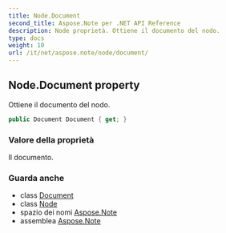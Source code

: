 ```yaml
---
title: Node.Document
second_title: Aspose.Note per .NET API Reference
description: Node proprietà. Ottiene il documento del nodo.
type: docs
weight: 10
url: /it/net/aspose.note/node/document/
---
```

## Node.Document property

Ottiene il documento del nodo.

```csharp
public Document Document { get; }
```

### Valore della proprietà

Il documento.

### Guarda anche

* class [Document](../../document/)
* class [Node](../)
* spazio dei nomi [Aspose.Note](../../node/)
* assemblea [Aspose.Note](../../../)


